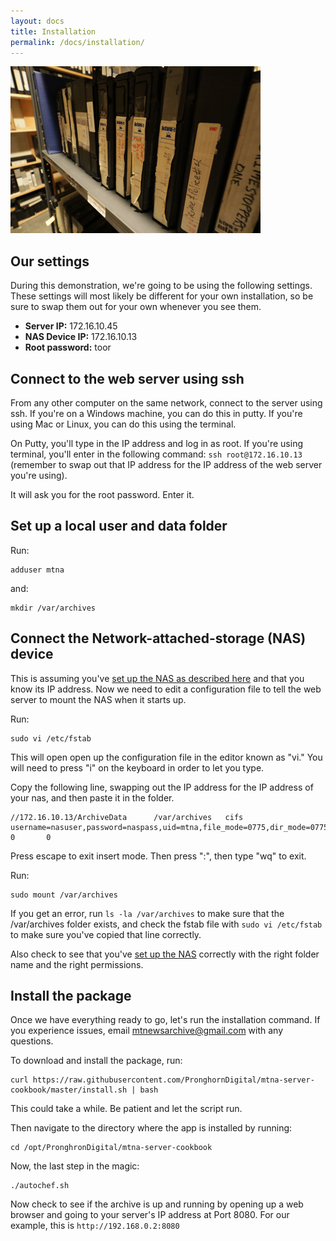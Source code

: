 ```yaml
---
layout: docs
title: Installation
permalink: /docs/installation/
---
```


![Tape Stacks](/images/tape-row.jpg)

## Our settings

During this demonstration, we're going to be using the following settings. These settings will most likely be different for your own installation, so be sure to swap them out for your own whenever you see them.

* **Server IP:** 172.16.10.45
* **NAS Device IP:** 172.16.10.13
* **Root password:** toor


## Connect to the web server using ssh

From any other computer on the same network, connect to the server using ssh. If you're on a Windows machine, you can do this in putty. If you're using Mac or Linux, you can do this using the terminal.

On Putty, you'll type in the IP address and log in as root. If you're using terminal, you'll enter in the following command: `ssh root@172.16.10.13` (remember to swap out that IP address for the IP address of the web server you're using).

It will ask you for the root password. Enter it.

## Set up a local user and data folder

Run:

```
adduser mtna
```

and:

```
mkdir /var/archives
```

## Connect the Network-attached-storage (NAS) device

This is assuming you've [set up the NAS as described here](/docs/nas-setup) and that you know its IP address. Now we need to edit a configuration file to tell the web server to mount the NAS when it starts up.

Run:
```
sudo vi /etc/fstab
```
This will open open up the configuration file in the editor known as "vi." You will need to press "i" on the keyboard in order to let you type.

Copy the following line, swapping out the IP address for the IP address of your nas, and then paste it in the folder.

```
//172.16.10.13/ArchiveData      /var/archives   cifs    username=nasuser,password=naspass,uid=mtna,file_mode=0775,dir_mode=0775    0       0
```

Press escape to exit insert mode. Then press ":", then type "wq" to exit.

Run:

```
sudo mount /var/archives
```

If you get an error, run `ls -la /var/archives` to make sure that the /var/archives folder exists, and check the fstab file with `sudo vi /etc/fstab` to make sure you've copied that line correctly. 

Also check to see that you've [set up the NAS](/docs/nas-setup) correctly with the right folder name and the right permissions.

## Install the package

Once we have everything ready to go, let's run the installation command. If you experience issues, email mtnewsarchive@gmail.com with any questions.

To download and install the package, run:

```
curl https://raw.githubusercontent.com/PronghornDigital/mtna-server-cookbook/master/install.sh | bash
```

This could take a while. Be patient and let the script run.

Then navigate to the directory where the app is installed by running:

```
cd /opt/PronghronDigital/mtna-server-cookbook
```

Now, the last step in the magic:

```
./autochef.sh
```

Now check to see if the archive is up and running by opening up a web browser and going to your server's IP address at Port 8080. For our example, this is `http://192.168.0.2:8080`
